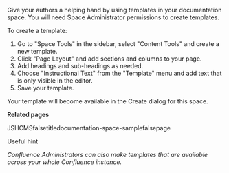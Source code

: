 Give your authors a helping hand by using templates in your
documentation space. You will need Space Administrator permissions to
create templates.

To create a template:

1.  Go to \"Space Tools\" in the sidebar, select \"Content Tools\" and
    create a new template.
2.  Click \"Page Layout\" and add sections and columns to your page.
3.  Add headings and sub-headings as needed.
4.  Choose \"Instructional Text\" from the \"Template\" menu and add
    text that is only visible in the editor.
5.  Save your template.

Your template will become available in the Create dialog for this space.

**Related pages**

JSHCMSfalsetitledocumentation-space-samplefalsepage

Useful hint

*Confluence Administrators can also make templates that are available
across your whole Confluence instance.*
